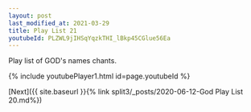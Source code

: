 ```yaml
---
layout: post
last_modified_at: 2021-03-29
title: Play List 21
youtubeId: PLZWL9jIHSqYqzkTHI_lBkp45CGlue56Ea
---
```

 
 
Play list of GOD's names chants.
 
{% include youtubePlayer1.html id=page.youtubeId %}
 

[Next]({{ site.baseurl }}{% link  split3/_posts/2020-06-12-God Play List 20.md%})
